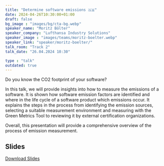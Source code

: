 ```yaml
---
title: "Determine software emissions 🇬🇧"
date: 2024-04-26T10:30:00+01:00
draft: false
bg_image : "images/bg/cta-bg.webp"
speaker_name: "Moritz Bölter"
speaker_company: "Lufthansa Industry Solutions"
speaker_image : "images/teams/moritz-boelter.webp"
speaker_link: "speaker/moritz-boelter/"
talk_room: "Track 2"
talk_date: "26.04.2024 10:30"

type : "talk"
outdated: true
---
```


Do you know the CO2 footprint of your software?

In this talk, we will provide insights into how to measure the emissions of a software. It is shown how software emission factors are identified and where in the life cycle of a software product which emissions occur. It explains the steps in the process from identifying the emission sources, selecting a suitable measurement environment and measuring with the Green Metrics Tool to reviewing it by external certification organizations.

Overall, this presentation will provide a comprehensive overview of the process of emission measurement.
 
## Slides

[<i class='tf-ion-android-download'></i> Download Slides](/files/slides/LHIND_Determine_Software_emissions.pdf)